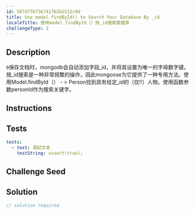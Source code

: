 ```yaml
---
id: 587d7fb7367417b2b2512c0d
title: Use model.findById() to Search Your Database By _id
localeTitle: 使用model.findById（）按_id搜索数据库
challengeType: 2
---
```


## Description
<section id='description'> <code>0</code>保存文档时，mongodb会自动添加字段_id，并将其设置为唯一的字母数字键。按_id搜索是一种非常频繁的操作，因此mongoose为它提供了一种专用方法。使用Model.findById（） - &gt; Person找到具有给定_id的（仅!!）人物。使用函数参数personId作为搜索关键字。 
</section>

## Instructions
<section id='instructions'> 

</section>

## Tests
<section id='tests'>

```yml
tests:
  - text: 測試文本
    testString: assert(true);

```

</section>

## Challenge Seed
<section id='challengeSeed'>

</section>

## Solution
<section id='solution'>

```js
// solution required
```
</section>

